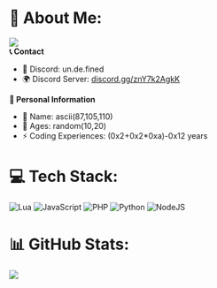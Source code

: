 # 💫 About Me:
![](https://komarev.com/ghpvc/?username=xN3k0x)<br>
**📞 Contact**
- 💬 Discord: un.de.fined<br>
- 🌍 Discord Server: [discord.gg/znY7k2AgkK](https://discord.gg/znY7k2AgkK)

**📃 Personal Information**
- 🧑 Name: ascii(87,105,110)<br>
- 🌱 Ages: random(10,20)<br>
- ⚡ Coding Experiences: (0x2+0x2*0xa)-0x12 years

# 💻 Tech Stack:
![Lua](https://img.shields.io/badge/lua-%232C2D72.svg?style=for-the-badge&logo=lua&logoColor=white) ![JavaScript](https://img.shields.io/badge/javascript-%23323330.svg?style=for-the-badge&logo=javascript&logoColor=%23F7DF1E) ![PHP](https://img.shields.io/badge/php-%23777BB4.svg?style=for-the-badge&logo=php&logoColor=white) ![Python](https://img.shields.io/badge/python-3670A0?style=for-the-badge&logo=python&logoColor=ffdd54) ![NodeJS](https://img.shields.io/badge/node.js-6DA55F?style=for-the-badge&logo=node.js&logoColor=white)
# 📊 GitHub Stats:
![](https://github-readme-stats.vercel.app/api?username=xN3k0x&theme=dark&hide_border=false&include_all_commits=false&count_private=false)<br/>
